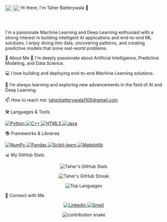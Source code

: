 Hi there, I'm Taher Batterywala 👋
<a href="https://www.google.com/search?q=https://www.linkedin.com/in/taher-batterywala-383821291/">
<img align="left" alt="Taher's LinkedIn" width="22px" src="https://www.google.com/search?q=https://cdn.jsdelivr.net/npm/simple-icons%40v3/icons/linkedin.svg" />
</a>
<a href="mailto:taherbatterywala1105@gmail.com">
<img align="left" alt="Taher's Email" width="22px" src="https://www.google.com/search?q=https://cdn.jsdelivr.net/npm/simple-icons%40v3/icons/gmail.svg" />
</a>

<br />
<br />

I'm a passionate Machine Learning and Deep Learning enthusiast with a strong interest in building intelligent AI applications and end-to-end ML solutions. I enjoy diving into data, uncovering patterns, and creating predictive models that solve real-world problems.

🚀 About Me
🧠 I'm deeply passionate about Artificial Intelligence, Predictive Modeling, and Data Science.

💻 I love building and deploying end-to-end Machine Learning solutions.

🌱 I’m always learning and exploring new advancements in the field of AI and Deep Learning.

📫 How to reach me: taherbatterywala1105@gmail.com

🛠️ Languages & Tools
<p align="left">
<a href="https://www.python.org" target="_blank">
<img alt="Python" src="https://www.google.com/search?q=https://img.shields.io/badge/Python-3776AB%3Fstyle%3Dfor-the-badge%26logo%3Dpython%26logoColor%3Dwhite" />
</a>
<a href="https://isocpp.org/" target="_blank">
<img alt="C++" src="https://www.google.com/search?q=https://img.shields.io/badge/C%252B%252B-00599C%3Fstyle%3Dfor-the-badge%26logo%3Dc%252B%252B%26logoColor%3Dwhite" />
</a>
<a href="https://developer.mozilla.org/en-US/docs/Web/HTML" target="_blank">
<img alt="HTML5" src="https://www.google.com/search?q=https://img.shields.io/badge/HTML5-E34F26%3Fstyle%3Dfor-the-badge%26logo%3Dhtml5%26logoColor%3Dwhite" />
</a>
<a href="https://www.java.com" target="_blank">
<img alt="Java" src="https://www.google.com/search?q=https://img.shields.io/badge/Java-ED8B00%3Fstyle%3Dfor-the-badge%26logo%3Djava%26logoColor%3Dwhite" />
</a>
</p>

📚 Frameworks & Libraries
<p align="left">
<a href="https://numpy.org/" target="_blank">
<img alt="NumPy" src="https://www.google.com/search?q=https://img.shields.io/badge/Numpy-013243%3Fstyle%3Dfor-the-badge%26logo%3Dnumpy%26logoColor%3Dwhite" />
</a>
<a href="https://pandas.pydata.org/" target="_blank">
<img alt="Pandas" src="https://www.google.com/search?q=https://img.shields.io/badge/Pandas-150458%3Fstyle%3Dfor-the-badge%26logo%3Dpandas%26logoColor%3Dwhite" />
</a>
<a href="https://scikit-learn.org/" target="_blank">
<img alt="Scikit-learn" src="https://www.google.com/search?q=https://img.shields.io/badge/scikit--learn-F7931E%3Fstyle%3Dfor-the-badge%26logo%3Dscikit-learn%26logoColor%3Dwhite" />
</a>
<a href="https://matplotlib.org/" target="_blank">
<img alt="Matplotlib" src="https://www.google.com/search?q=https://img.shields.io/badge/Matplotlib-11557c%3Fstyle%3Dfor-the-badge%26logo%3Dmatplotlib%26logoColor%3Dwhite" />
</a>
</p>

📊 My GitHub Stats
<p align="center">
<img src="https://www.google.com/search?q=https://github-readme-stats.vercel.app/api%3Fusername%3DTaherBatterywala%26show_icons%3Dtrue%26theme%3Dradical%26hide_border%3Dtrue%26count_private%3Dtrue" alt="Taher's GitHub Stats" />
</p>
<p align="center">
<img src="https://www.google.com/search?q=https://github-readme-streak-stats.herokuapp.com/%3Fuser%3DTaherBatterywala%26theme%3Dradical%26hide_border%3Dtrue" alt="Taher's GitHub Streak" />
</p>
<p align="center">
<img src="https://www.google.com/search?q=https://github-readme-stats.vercel.app/api/top-langs/%3Fusername%3DTaherBatterywala%26layout%3Dcompact%26theme%3Dradical%26hide_border%3Dtrue" alt="Top Languages" />
</p>

🤝 Connect with Me
<p align="center">
<a href="https://www.google.com/search?q=https://www.linkedin.com/in/taher-batterywala-383821291/" target="_blank">
<img src="https://www.google.com/search?q=https://img.shields.io/badge/LinkedIn-0077B5%3Fstyle%3Dfor-the-badge%26logo%3Dlinkedin%26logoColor%3Dwhite" alt="LinkedIn"/>
</a>
<a href="mailto:taherbatterywala1105@gmail.com">
<img src="https://img.shields.io/badge/Gmail-D14836?style=for-the-badge&logo=gmail&logoColor=white" alt="Gmail"/>
</a>
</p>

<p align="center">
<img src="https://www.google.com/search?q=https://raw.githubusercontent.com/TaherBatterywala/TaherBatterywala/output/github-contribution-grid-snake.svg" alt="contribution snake" />
</p>
